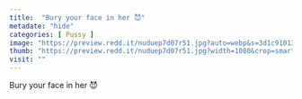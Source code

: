 ```yaml
---
title:  "Bury your face in her 😈"
metadate: "hide"
categories: [ Pussy ]
image: "https://preview.redd.it/nuduep7d07r51.jpg?auto=webp&s=3d1c910135e40eed7ebbd40188d337618c7e0ab9"
thumb: "https://preview.redd.it/nuduep7d07r51.jpg?width=1080&crop=smart&auto=webp&s=cf18d69362bc0a060bbc72b149fb876f8cd8cbe0"
visit: ""
---
```

Bury your face in her 😈
